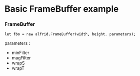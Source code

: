 # Basic FrameBuffer example


### FrameBuffer 

```
let fbo = new alfrid.FrameBuffer(width, height, parameters);
```

parameters : 
- minFilter
- magFilter
- wrapS
- wrapT

